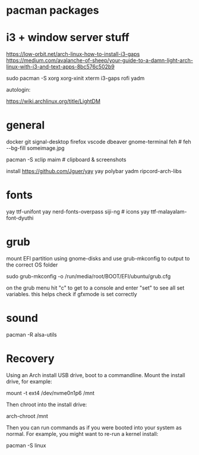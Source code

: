 
pacman packages
==

i3 + window server stuff
===

https://low-orbit.net/arch-linux-how-to-install-i3-gaps
https://medium.com/avalanche-of-sheep/your-guide-to-a-damn-light-arch-linux-with-i3-and-text-apps-8bc576c502b9

sudo pacman -S xorg xorg-xinit xterm i3-gaps rofi yadm

autologin:

https://wiki.archlinux.org/title/LightDM

general
===

docker
git
signal-desktop
firefox
vscode
dbeaver
gnome-terminal
feh # feh --bg-fill someimage.jpg

pacman -S xclip maim # clipboard & screenshots

install https://github.com/Jguer/yay
yay polybar yadm ripcord-arch-libs

# fonts
yay ttf-unifont
yay nerd-fonts-overpass siji-ng # icons
yay ttf-malayalam-font-dyuthi

# grub
mount EFI partition using gnome-disks and use grub-mkconfig to output to the correct OS folder

sudo grub-mkconfig -o /run/media/root/BOOT/EFI/ubuntu/grub.cfg

on the grub menu hit "c" to get to a console and enter "set" to see all set variables. this helps check if gfxmode is set correctly

# sound
pacman -R alsa-utils

Recovery
===

Using an Arch install USB drive, boot to a commandline. Mount the install drive, for example:

mount -t ext4 /dev/nvme0n1p6 /mnt

Then chroot into the install drive:

arch-chroot /mnt

Then you can run commands as if you were booted into your system as normal. For example, you might want to re-run a kernel install:

pacman -S linux